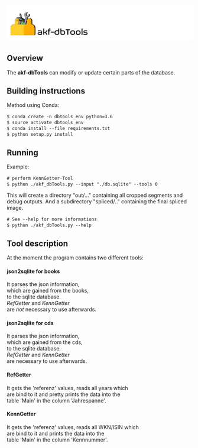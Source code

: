 ![akf-dbTools](doc/img/Tools.png)
========================
Overview
------------
The **akf-dbTools** can modify or update certain parts of the database.

Building instructions
--------------------
Method using Conda:

    $ conda create -n dbtools_env python=3.6 
    $ source activate dbtools_env  
    $ conda install --file requirements.txt 
    $ python setup.py install  

Running
-------
Example:

    # perform KennGetter-Tool
    $ python ./akf_dbTools.py --input "./db.sqlite" --tools 0 

This will create a directory "out/..." containing all cropped
segments and debug outputs. And a subdirectory "spliced/.."
containing the final spliced image.

    # See --help for more informations
    $ python ./akf_dbTools.py --help

Tool description
----------------
At the moment the program contains two different tools:

#### json2sqlite for books  
It parses the json information,<br>
which are gained from the books,<br>
to the sqlite database.<br>
*RefGetter* and *KennGetter*<br>
are *not* necessary to use afterwards.

#### json2sqlite for cds  
It parses the json information,<br>
which are gained from the cds,<br>
to the sqlite database.<br>
*RefGetter* and *KennGetter*<br>
are necessary to use afterwards.

#### RefGetter  
It gets the 'referenz' values, reads all years which  
are bind to it and pretty prints the data into the   
table 'Main' in the column 'Jahrespanne'.

#### KennGetter 
It gets the 'referenz' values, reads all WKN/ISIN which    
are bind to it and prints the data into the   
table 'Main' in the column 'Kennnummer'. 



